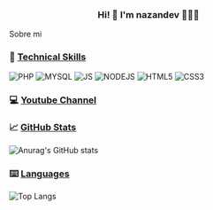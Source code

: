 <p align="center">
  <a href="" target="_blank"><img src=""></a>
</p>
<h3 align="center"> Hi! 👋 I'm nazandev 👨🏻‍💻</h3>
Sobre mi

### 💼 [Technical Skills](#-technical-skills)
![PHP](https://img.shields.io/badge/PHP-777BB4?style=for-the-badge&logo=php&logoColor=white)
![MYSQL](https://img.shields.io/badge/MySQL-005C84?style=for-the-badge&logo=mysql&logoColor=white)
![JS](https://img.shields.io/badge/JavaScript-323330?style=for-the-badge&logo=javascript&logoColor=F7DF1E)
![NODEJS](https://img.shields.io/badge/Node%20js-339933?style=for-the-badge&logo=nodedotjs&logoColor=white)
![HTML5](https://img.shields.io/badge/HTML5-E34F26?style=for-the-badge&logo=html5&logoColor=white)
![CSS3](https://img.shields.io/badge/CSS3-1572B6?style=for-the-badge&logo=css3&logoColor=white)

### 💻 [Youtube Channel](https://youtube.com/@nazandev?sub_confirmation=1)
<!-- YOUTUBE:START -->

<!-- YOUTUBE:END -->

### 📈 [GitHub Stats](#-github-stats)
![Anurag's GitHub stats](https://github-readme-stats.vercel.app/api?username=nazandev&show_icons=true&theme=tokyonight)

### ⌨️ [Languages](#%EF%B8%8F-languages)
![Top Langs](https://github-readme-stats.vercel.app/api/top-langs/?username=nazandev&layout=compact&theme=tokyonight)